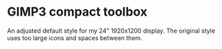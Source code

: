 # GIMP3 compact toolbox

An adjusted default style for my 24" 1920x1200 display. The original style uses too large icons and spaces between them.
